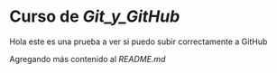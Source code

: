 # Curso de _Git_y_GitHub_

Hola este es una prueba a ver si puedo subir correctamente a GitHub

Agregando más contenido al _README.md_